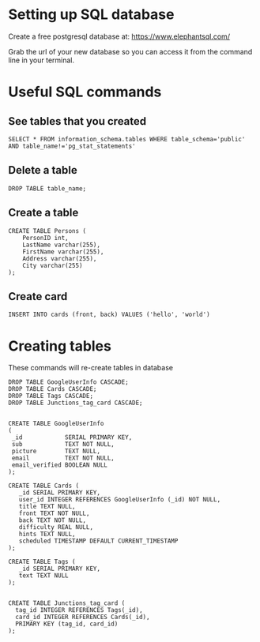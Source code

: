 # Setting up SQL database

Create a free postgresql database at:
https://www.elephantsql.com/

Grab the url of your new database so you can access it from the command line in your terminal.
 
# Useful SQL commands

## See tables that you created

`SELECT * FROM information_schema.tables WHERE table_schema='public' AND table_name!='pg_stat_statements'`

## Delete a table

`DROP TABLE table_name;`

## Create a table

```
CREATE TABLE Persons (
    PersonID int,
    LastName varchar(255),
    FirstName varchar(255),
    Address varchar(255),
    City varchar(255)
);
```

## Create card

`INSERT INTO cards (front, back) VALUES ('hello', 'world')`

# Creating tables

These commands will re-create tables in database

```
DROP TABLE GoogleUserInfo CASCADE;
DROP TABLE Cards CASCADE;
DROP TABLE Tags CASCADE;
DROP TABLE Junctions_tag_card CASCADE;


CREATE TABLE GoogleUserInfo
(
 _id            SERIAL PRIMARY KEY,
 sub            TEXT NOT NULL,
 picture        TEXT NULL,
 email          TEXT NOT NULL,
 email_verified BOOLEAN NULL
);

CREATE TABLE Cards (
   _id SERIAL PRIMARY KEY,
   user_id INTEGER REFERENCES GoogleUserInfo (_id) NOT NULL,
   title TEXT NULL,
   front TEXT NOT NULL,
   back TEXT NOT NULL,
   difficulty REAL NULL,
   hints TEXT NULL,
   scheduled TIMESTAMP DEFAULT CURRENT_TIMESTAMP
);

CREATE TABLE Tags (
   _id SERIAL PRIMARY KEY,
   text TEXT NULL
);


CREATE TABLE Junctions_tag_card (
  tag_id INTEGER REFERENCES Tags(_id),
  card_id INTEGER REFERENCES Cards(_id),
  PRIMARY KEY (tag_id, card_id)
);

```
